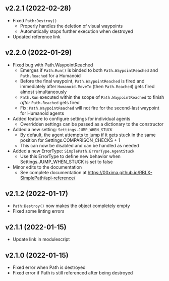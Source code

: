 ## v2.2.1 (2022-02-28)
* Fixed `Path:Destroy()`
	* Properly handles the deletion of visual waypoints
	* Automatically stops further execution when destroyed
* Updated reference link

## v2.2.0 (2022-01-29)
* Fixed bug with Path.WaypointReached
	* Emerges if `Path:Run()` is binded to both `Path.WaypointReached` and `Path.Reached` for a Humanoid
	* Before the final waypoint, `Path.WaypointReached` is fired and immediately after `Humanoid.MoveTo` (then `Path.Reached`) gets fired almost simultaneously 
	* `Path.Run` executed within the scope of `Path.WaypointReached` to finish *after* `Path.Reached` gets fired
	* Fix: `Path.WaypointReached` will not fire for the second-last waypoint for Humanoid agents
* Added feature to configure settings for individual agents
	* Overridden settings can be passed as a dictionary to the constructor
* Added a new setting: `Settings.JUMP_WHEN_STUCK`
	* By default, the agent attempts to jump if it gets stuck in the same position for Settings.COMPARISON_CHECKS + 1
	* This can now be disabled and can be handled as needed
* Added a new ErrorType: `SimplePath.ErrorType.AgentStuck`
	* Use this ErrorType to define new behavior when Settings.JUMP_WHEN_STUCK is set to false
* Minor edits to the documentation
	* See complete documentation at https://00xima.github.io/RBLX-SimplePath/api-reference/

## v2.1.2 (2022-01-17)
* `Path:Destroy()` now makes the object completely empty
* Fixed some linting errors

## v2.1.1 (2022-01-15)
* Update link in modulescript

## v2.1.0 (2022-01-15)
* Fixed error when Path is destroyed
* Fixed error if Path is still referenced after being destroyed